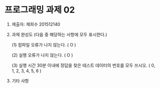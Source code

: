 ﻿# 프로그래밍 과제 02

1. 제출자:   제희수 201512140

2. 과제 완성도 (다음 중 해당하는 사항에 모두 표시한다.)

	(1) 컴파일 오류가 나지 않는다. (  O  )
    
	(2) 실행 오류가 나지 않는다. (  O  )
    
	(3) 실행 시간 30분 이내에 정답을 찾은 테스트 데이터의 번호를 모두 쓰시오. (    0, 1, 2, 3, 4, 5, 6     )
    
3. 기타 사항 


